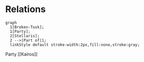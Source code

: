 # Relations

```mermaid
graph
  1[Broken-Tusk];
  1[Party];
  2[Stellaris];
  2 -->|Part of|1;
  linkStyle default stroke-width:2px,fill:none,stroke:gray;
```


Party
[[Kairos]]